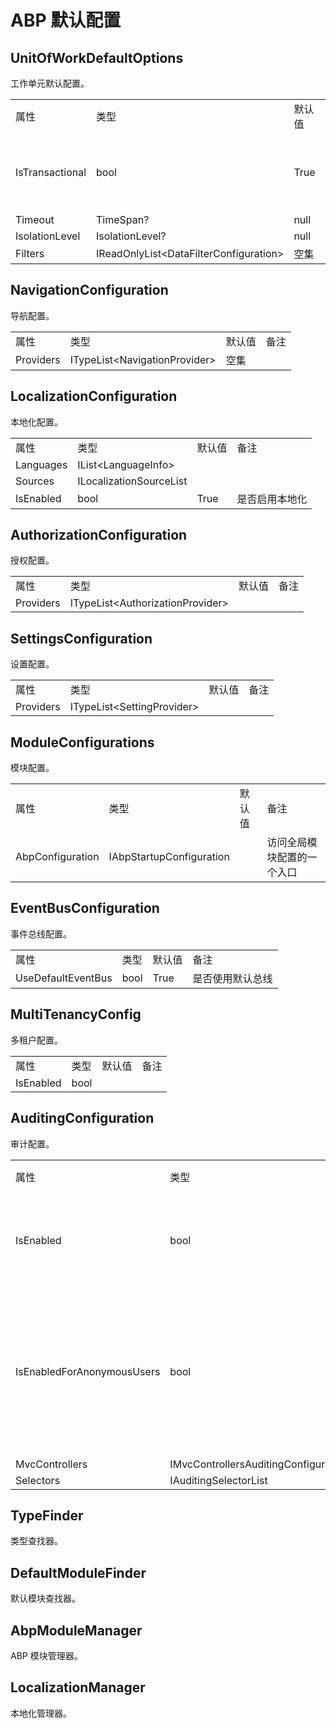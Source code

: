 # ABP 默认配置

## UnitOfWorkDefaultOptions

工作单元默认配置。

<table>
    <tr>
        <td>属性</td>
		<td>类型</td>		
		<td>默认值</td>
        <td>备注</td>
    </tr>
    <tr>
        <td>IsTransactional</td>
		<td>bool</td>		
		<td>True</td>
        <td>是否开启全局事务。</td>
    </tr>
    <tr>
        <td>Timeout</td>
		<td>TimeSpan?</td>		
		<td>null</td>
        <td></td>
    </tr>
    <tr>
        <td>IsolationLevel</td>
		<td>IsolationLevel?</td>		
		<td>null</td>
        <td></td>
    </tr>
    <tr>
        <td>Filters</td>
		<td>IReadOnlyList&lt;DataFilterConfiguration&gt;</td>		
		<td>空集</td>
        <td></td>
    </tr>	
</table>

## NavigationConfiguration

导航配置。

<table>
    <tr>
        <td>属性</td>
		<td>类型</td>		
		<td>默认值</td>
        <td>备注</td>
    </tr>
    <tr>
        <td>Providers</td>
		<td>ITypeList&lt;NavigationProvider&gt;</td>		
		<td>空集</td>
        <td></td>
    </tr>	
</table>

## LocalizationConfiguration

本地化配置。

<table>
    <tr>
        <td>属性</td>
		<td>类型</td>		
		<td>默认值</td>
        <td>备注</td>
    </tr>
    <tr>
        <td>Languages</td>
		<td>IList&lt;LanguageInfo&gt;</td>		
		<td></td>
        <td></td>
    </tr>
    <tr>
        <td>Sources</td>
		<td>ILocalizationSourceList</td>		
		<td></td>
        <td></td>
    </tr>
    <tr>
        <td>IsEnabled</td>
		<td>bool</td>		
		<td>True</td>
        <td>是否启用本地化</td>
    </tr>		
</table>

## AuthorizationConfiguration

授权配置。

<table>
    <tr>
        <td>属性</td>
		<td>类型</td>		
		<td>默认值</td>
        <td>备注</td>
    </tr>
    <tr>
        <td>Providers</td>
		<td>ITypeList&lt;AuthorizationProvider&gt;</td>		
		<td></td>
        <td></td>
    </tr>	
</table>

## SettingsConfiguration

设置配置。

<table>
    <tr>
        <td>属性</td>
		<td>类型</td>		
		<td>默认值</td>
        <td>备注</td>
    </tr>
    <tr>
        <td>Providers</td>
		<td>ITypeList&lt;SettingProvider&gt;</td>		
		<td></td>
        <td></td>
    </tr>	
</table>

## ModuleConfigurations

模块配置。

<table>
    <tr>
        <td>属性</td>
		<td>类型</td>		
		<td>默认值</td>
        <td>备注</td>
    </tr>
    <tr>
        <td>AbpConfiguration</td>
		<td>IAbpStartupConfiguration</td>		
		<td></td>
        <td>访问全局模块配置的一个入口</td>
    </tr>	
</table>

## EventBusConfiguration

事件总线配置。

<table>
    <tr>
        <td>属性</td>
		<td>类型</td>		
		<td>默认值</td>
        <td>备注</td>
    </tr>
    <tr>
        <td>UseDefaultEventBus</td>
		<td>bool</td>		
		<td>True</td>
        <td>是否使用默认总线</td>
    </tr>	
</table>

## MultiTenancyConfig

多租户配置。

<table>
    <tr>
        <td>属性</td>
		<td>类型</td>		
		<td>默认值</td>
        <td>备注</td>
    </tr>
    <tr>
        <td>IsEnabled</td>
		<td>bool</td>		
		<td></td>
        <td></td>
    </tr>	
</table>

## AuditingConfiguration

审计配置。

<table>
    <tr>
        <td>属性</td>
		<td>类型</td>		
		<td>默认值</td>
        <td>备注</td>
    </tr>
    <tr>
        <td>IsEnabled</td>
		<td>bool</td>		
		<td>True</td>
        <td>是否启用审计</td>
    </tr>	
    <tr>
        <td>IsEnabledForAnonymousUsers</td>
		<td>bool</td>		
		<td>True</td>
        <td>是否为匿名用户启用审计</td>
    </tr>	
    <tr>
        <td>MvcControllers</td>
		<td>IMvcControllersAuditingConfiguration</td>		
		<td></td>
        <td></td>
    </tr>	
    <tr>
        <td>Selectors</td>
		<td>IAuditingSelectorList</td>		
		<td></td>
        <td></td>
    </tr>	
</table>

## TypeFinder

类型查找器。

## DefaultModuleFinder

默认模块查找器。

## AbpModuleManager

ABP 模块管理器。

## LocalizationManager

本地化管理器。

